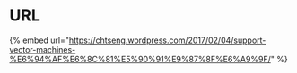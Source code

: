 # URL

{% embed url="https://chtseng.wordpress.com/2017/02/04/support-vector-machines-%E6%94%AF%E6%8C%81%E5%90%91%E9%87%8F%E6%A9%9F/" %}



